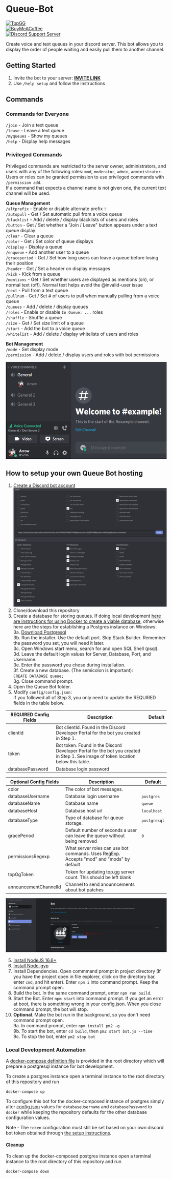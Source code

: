   
# Queue-Bot  
  
[![TopGG](https://top.gg/api/widget/status/679018301543677959.svg?noavatar=true)](https://top.gg/bot/679018301543677959)  
[![BuyMeACoffee](https://img.shields.io/badge/BuyMeACoffee-Donate-ff9004.svg?logo=CoffeeScript&style=flat-square)](https://www.buymeacoffee.com/Arroww)  
[![Discord Support Server](https://img.shields.io/discord/678645128755150863?label=Discord&style=flat-square)](https://discord.gg/RbmfnP3)  
  
Create voice and text queues in your discord server. This bot allows you to display the order of people waiting and easily pull them to another channel.  
  
## Getting Started  
1. Invite the bot to your server: **[INVITE LINK](https://discord.com/oauth2/authorize?client_id=679018301543677959&permissions=2232511568&scope=bot%20applications.commands)**  
2. Use `/help setup` and follow the instructions  
  
## Commands  
  
### Commands for Everyone  
`/join` - Join a text queue  
`/leave` - Leave a text queue  
`/myqueues` - Show my queues  
`/help` - Display help messages
  
### Privileged Commands  
Privileged commands are restricted to the server owner, administrators, and users with any of the following roles: `mod`, `moderator`, `admin`, `administrator`. Users or roles can be granted permission to use privileged commands with `/permission add`.  
If a command that expects a channel name is not given one, the current text channel will be used.  
  
**Queue Management**  
`/altprefix` - Enable or disable alternate prefix `!`  
`/autopull` - Get / Set automatic pull from a voice queue  
`/blacklist` - Add / delete / display blacklists of users and roles  
`/button` - Get / Set whether a \"Join / Leave\" button appears under a text queue display  
`/clear` - Clear a queue  
`/color` - Get / Set color of queue displays  
`/display` - Display a queue  
`/enqueue` - Add another user to a queue  
`/graceperiod` - Get / Set how long users can leave a queue before losing their position  
`/header` - Get / Set a header on display messages  
`/kick` - Kick from a queue  
`/mentions` - Get / Set whether users are displayed as mentions (on), or normal text (off). Normal text helps avoid the @invalid-user issue  
`/next` - Pull from a text queue  
`/pullnum` - Get / Set # of users to pull when manually pulling from a voice queue  
`/queues` - Add / delete / display queues  
`/roles` - Enable or disable `In Queue: ...` roles  
`/shuffle` - Shuffle a queue  
`/size` - Get / Set size limit of a queue  
`/start` - Add the bot to a voice queue  
`/whitelist` - Add / delete / display whitelists of users and roles  

**Bot Management**  
`/mode` - Set display mode  
`/permission` - Add / delete / display users and roles with bot permissions  
  
![Example of `/start`](docs/example.gif)  
  
## How to setup your own Queue Bot hosting  
1. [Create a Discord bot account](https://discordpy.readthedocs.io/en/latest/discord.html)  
    ![Permissions](docs/permissions.png)  
2. Clone/download this repository  
3. Create a database for storing queues. If doing local development [here are instructions for using Docker to create a viable database](#local-development-automation), otherwise here are the steps for establishing a Postgres instance on Windows:  
	3a. [Download Postgresql](https://www.enterprisedb.com/downloads/postgres-postgresql-downloads)  
	3b. Run the installer. Use the default port. Skip Stack Builder. Remember the password you set, you will need it later.  
	3c. Open Windows start menu, search for and open SQL Shell (psql).  
	3d. Leave the default login values for Server, Database, Port, and Username.  
	3e. Enter the password you chose during installation.  
	3f. Create a new database. (The semicolon is important):  
		`CREATE DATABASE queue;`  
	3g. Close command prompt.  
4. Open the Queue Bot folder.  
5. Modify `config/config.json`:  
	If you followed all of Step 3, you only need to update the REQUIRED fields in the table below.

| REQUIRED Config Fields | Description                                                                                                                       | Default |  
|------------------------|-----------------------------------------------------------------------------------------------------------------------------------|---|  
| clientId               | Bot clientId. Found in the Discord Developer Portal for the bot you created in Step 1.                                            | |
| token                  | Bot token. Found in the Discord Developer Portal for the bot you created in Step 1. See image of token location below this table. | |  
| databasePassword       | Database login password                                                                                                           | |  
  
| Optional Config Fields | Description                                                                                                                       | Default |  
|------------------------|-----------------------------------------------------------------------------------------------------------------------------------|---|  
| color                  | The color of bot messages.                                                                                                        | |  
| databaseUsername		 | Database login username                                                                                                           | `postgres` |  
| databaseName           | Database name                                                                                                                     | `queue` |  
| databaseHost           | Database host url                                                                                                                 | `localhost` |  
| databaseType           | Type of database for queue storage.                                                                                               | `postgresql` |  
| gracePeriod            | Default number of seconds a user can leave the queue without being removed                                                        | `0` |  
| permissionsRegexp      | What server roles can use bot commands. Uses RegExp. Accepts "mod" and "mods" by default                                          | |  
| topGgToken             | Token for updating top.gg server count. This should be left blank                                                                 | |  
| announcementChannelId  | Channel to send anounncements about bot patches                                                                                   | |  
  
![Token Location](docs/token_location.PNG)  
  
5. [Install NodeJS 16.6+](https://discordjs.guide/preparations/#installing-node-js)  
6. [Install Node-gyp](https://github.com/nodejs/node-gyp#installation)  
7. Install Dependencies. Open commmand prompt in project directory (If you have the project open in file explorer, click on the directory bar, enter `cmd`, and hit enter). Enter `npm i` into command prompt. Keep the command prompt open.  
8. Build the bot. In the same command prompt, enter `npm run build`.  
9. Start the Bot. Enter `npm start` into command prompt. If you get an error at boot, there is something wrong in your config.json. When you close command prompt, the bot will stop.  
10.  **Optional**. Make the bot run in the background, so you don't need command prompt open.  
	9a. In command prompt, enter `npm install pm2 -g`  
	9b. To start the bot, enter `cd build`, then `pm2 start bot.js --time`  
	9c. To stop the bot, enter `pm2 stop bot`  
  
### Local Development Automation  
  
A [docker-compose definition file](docker-compose.yml) is provided in the root directory which will prepare a postgresql instance for bot development.  
  
To create a postgres instance open a terminal instance to the root directory of this repository and run  
```  
docker-compose up  
```  
  
To configure this bot for the docker-composed instance of postgres simply alter [config.json](config/config.json) values for ```databaseUsername``` and ```databasePassword``` to ```docker``` while keeping the repository defaults for the other database configuration values.  
  
Note - The ```token``` configuration must still be set based on your own discord bot token obtained through [the setup instructions](#how-to-setup-your-own-queue-bot-hosting).  
  
#### Cleanup  
  
To clean up the docker-composed postgres instance open a terminal instance to the root directory of this repository and run  
```  
docker-compose down  
```  
